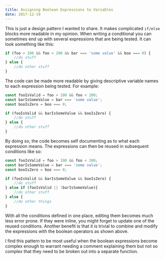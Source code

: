 ```yaml
---
title: Assigning Boolean Expressions to Variables
date: 2017-12-19
---
```


This is just a design pattern I wanted to share.
It makes complicated `if/else` blocks more readable in my opinion.
When writing a conditional you can sometimes end up with several expressions that are being tested.
It can look something like this:

```javascript
if (foo > 100 && foo < 200 && bar === 'some value' && boo === 0) {
	//do stuff
} else {
	//do other stuff
}
```

The code can be made more readable by giving descriptive variable names to each expression being tested.
For example:

```javascript
const fooIsValid = foo > 100 && foo < 200;
const barIsSomeValue = bar === 'some value';
const booIsZero = boo === 0;

if (fooIsValid && barIsSomeValue && booIsZero) {
	//do stuff
} else {
	//do other stuff
}
```

By doing so, the code becomes self documenting as to what each expression means.
The expressions can then be reused in subsequent conditions like so:

```javascript
const fooIsValid = foo > 100 && foo < 200;
const barIsSomeValue = bar === 'some value';
const booIsZero = boo === 0;

if (fooIsValid && barIsSomeValue && booIsZero) {
	//do stuff
} else if (fooIsValid || !barIsSomeValue){
	//do other stuff
} else {
	//do other things
}
```

With all the conditions defined in one place, editing them becomes much less error prone.
If they were inline, you might forget to update one of the reused conditions.
Another benefit is that it is trivial to combine and modify the expressions with the boolean operators as shown above.

I find this pattern to be most useful when the boolean expressions become complex enough to warrant needing a comment explaining them but not so complex that they need to be broken out into a separate function.

